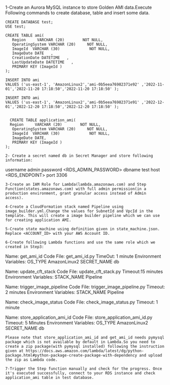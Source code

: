 1-Create an Aurora MySQL instance to store Golden AMI data.Execute Following commands to create database, table and insert some data.

```
CREATE DATABASE test;
USE test;

CREATE TABLE ami(
   Region     VARCHAR (20)        NOT NULL,
   OperatingSystem VARCHAR (20)     NOT NULL,
   ImageId  VARCHAR (30)             NOT NULL,
   ImageDate DATE   ,
   CreationDate DATETIME   , 
   LastUpdateDate DATETIME   , 
   PRIMARY KEY (ImageId )
);

INSERT INTO ami
VALUES ('us-east-1', 'AmazonLinux2','ami-0b5eea76982371e92' ,'2022-11-01','2022-11-20 17:18:50','2022-11-20 17:18:50' );

INSERT INTO ami
VALUES ('us-east-1', 'AmazonLinux2','ami-0b5eea76982371e91' ,'2022-12-01','2022-12-20 17:18:50','2022-12-20 17:18:50' );


  CREATE TABLE application_ami(
  Region     VARCHAR (20)        NOT NULL,
   OperatingSystem VARCHAR (20)     NOT NULL,
   ImageId  VARCHAR (30)             NOT NULL,
   ImageDate DATE,   
   PRIMARY KEY (ImageId )
);

2- Create a secret named db in Secret Manager and store following information:
```
username	admin
password	<RDS_ADMIN_PASSWORD>
dbname	test
host	<RDS_ENDPOINT>
port	3306
```
3-Create an IAM Role for Lambda(lambda.amazonaws.com) and Step Function(states.amazonaws.com) with full admin permission(in a production environment, grant granular access instead of Admin access).

4-Create a CloudFormation stack named Pipeline using image_builder.yml.Change the values for SubnetId and VpcId in the template. This will create a image builder pipeline which we can use for creating application AMI.

5-Create state machine using definition given in state_machine.json. Replace <ACCOUNT_ID> with your AWS Account ID.

6-Create following Lambda functions and use the same role which we created in Step3:

```
Name: get_ami_id
Code File: get_ami_id.py
TimeOut: 1 minute
Environment Variables:
   OS_TYPE	AmazonLinux2
   SECRET_NAME	db
   
Name: update_cft_stack
Code File:  update_cft_stack.py
Timeout:15 minutes
Environment Variables:
   STACK_NAME	Pipeline
   
Name: trigger_image_pipeline
Code File: trigger_image_pipeline.py
Timeout: 2 minutes
Environment Variables:
   STACK_NAME	Pipeline
   
Name: check_image_status
Code File: check_image_status.py
Timeout: 1 minute

Name: store_application_ami_id
Code File: store_application_ami_id.py
Timeout: 5 Minutes
Environment Variables:
   OS_TYPE	AmazonLinux2
   SECRET_NAME	db
```
Please note that store_application_ami_id and get_ami_id needs pymysql package which is not available by default in Lambda.So you need to create a zip package(with pymysql installed) following the instruction given at https://docs.aws.amazon.com/lambda/latest/dg/python-package.html#python-package-create-package-with-dependency and upload the zip as Lambda code. 

7-Trigger the Step function manually and check for the progress. Once it's executed successfully, connect to your RDS instance and check application_ami table in test database.







